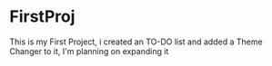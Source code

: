 # FirstProj
This is my First Project, i created an TO-DO list and added a Theme Changer to it, I'm planning on expanding it
